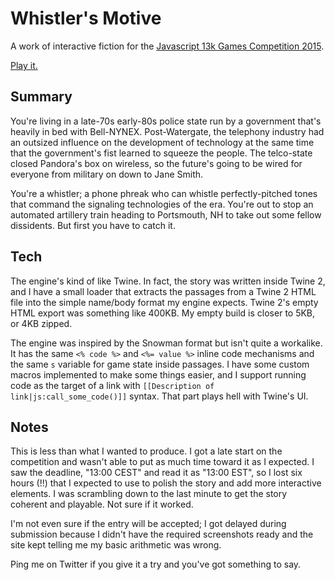 # Whistler's Motive

A work of interactive fiction for the [Javascript 13k Games Competition 2015](http://js13kgames.com).

[Play it.](https://mildmojo.github.io/whistler)

## Summary

You're living in a late-70s early-80s police state run by a government that's
heavily in bed with Bell-NYNEX. Post-Watergate, the telephony industry had an
outsized influence on the development of technology at the same time that the
government's fist learned to squeeze the people. The telco-state closed
Pandora's box on wireless, so the future's going to be wired for everyone from
military on down to Jane Smith.

You're a whistler; a phone phreak who can whistle perfectly-pitched tones that
command the signaling technologies of the era. You're out to stop an automated
artillery train heading to Portsmouth, NH to take out some fellow dissidents.
But first you have to catch it.

## Tech

The engine's kind of like Twine. In fact, the story was written inside Twine 2,
and I have a small loader that extracts the passages from a Twine 2 HTML file
into the simple name/body format my engine expects. Twine 2's empty HTML export
was something like 400KB. My empty build is closer to 5KB, or 4KB zipped.

The engine was inspired by the Snowman format but isn't quite a workalike. It
has the same `<% code %>` and `<%= value %>` inline code mechanisms and the same
`s` variable for game state inside passages. I have some custom macros
implemented to make some things easier, and I support running code as the target
of a link with `[[Description of link|js:call_some_code()]]` syntax. That part
plays hell with Twine's UI.

## Notes

This is less than what I wanted to produce. I got a late start on the
competition and wasn't able to put as much time toward it as I expected. I saw
the deadline, "13:00 CEST" and read it as "13:00 EST", so I lost six hours (!!)
that I expected to use to polish the story and add more interactive elements.
I was scrambling down to the last minute to get the story coherent and playable.
Not sure if it worked.

I'm not even sure if the entry will be accepted; I got delayed during submission
because I didn't have the required screenshots ready and the site kept telling
me my basic arithmetic was wrong.

Ping me on Twitter if you give it a try and you've got something to say.
